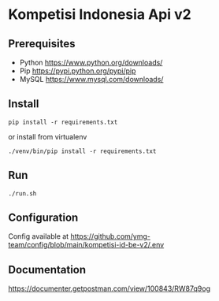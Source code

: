 # Kompetisi Indonesia Api v2

## Prerequisites

- Python https://www.python.org/downloads/
- Pip https://pypi.python.org/pypi/pip
- MySQL https://www.mysql.com/downloads/

## Install

```
pip install -r requirements.txt
```

or install from virtualenv

```
./venv/bin/pip install -r requirements.txt
```

## Run

```
./run.sh
```

## Configuration

Config available at https://github.com/ymg-team/config/blob/main/kompetisi-id-be-v2/.env

## Documentation

https://documenter.getpostman.com/view/100843/RW87q9og
